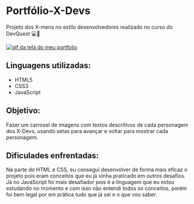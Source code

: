 # Portfólio-X-Devs
Projeto dos X-mens no estilo desenvolvedores realizado no curso do DevQuest 💻🚀

[<img src="./gif-portfolio-simples.gif" alt="gif da tela do meu portfolio">](https://augusto-brunelli.github.io/portfolio-simples/)

## Linguagens utilizadas:
- HTML5
- CSS3
- JavaScript

## Objetivo:
Fazer um carrosel de imagens com textos descritivos de cada personagem dos X-Devs, usando setas para avançar e voltar para mostrar cada personagem.

## Dificulades enfrentadas:
Na parte do HTML e CSS, eu consegui desenvolver de forma mais eficaz o projeto pois eram conceitos que eu já vinha praticado em outros desafios.
Já no JavaScript foi mais desafiador pois é a linguagem que eu estou estudando no momento e com isso não entendi todos os conceitos, porém foi bem legal por em prática tudo que já sei e o que vou saber.
